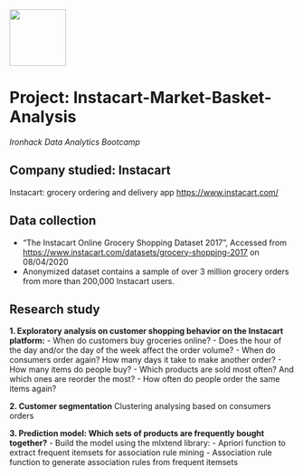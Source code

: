 <img src="https://bit.ly/2VnXWr2" width="100">

# Project: Instacart-Market-Basket-Analysis
*Ironhack Data Analytics Bootcamp*

## Company studied: Instacart
Instacart: grocery ordering and delivery app
https://www.instacart.com/

## Data collection
- “The Instacart Online Grocery Shopping Dataset 2017”, Accessed from https://www.instacart.com/datasets/grocery-shopping-2017 on 08/04/2020
- Anonymized dataset contains a sample of over 3 million grocery orders from more than 200,000 Instacart users.

## Research study
**1. Exploratory analysis on customer shopping behavior on the Instacart platform:**
      - When do customers buy groceries online?
      - Does the hour of the day and/or the day of the week affect the order volume?
      - When do consumers order again? How many days it take to make another order?
      - How many items do people buy?
      - Which products are sold most often? And which ones are reorder the most?
      - How often do people order the same items again?
      
**2. Customer segmentation**
      Clustering analysing based on consumers orders

**3. Prediction model: Which sets of products are frequently bought together?**
      - Build the model using the mlxtend library:
      - Apriori function to extract frequent itemsets for association rule mining
      - Association rule function to generate association rules from frequent itemsets
